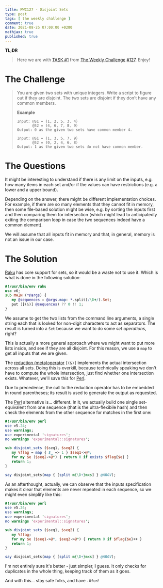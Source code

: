 ```yaml
---
title: PWC127 - Disjoint Sets
type: post
tags: [ the weekly challenge ]
comment: true
date: 2021-08-25 07:00:00 +0200
mathjax: true
published: true
---
```


**TL;DR**

> Here we are with [TASK #1][] from [The Weekly Challenge][]
> [#127][]. Enjoy!

# The Challenge

> You are given two sets with unique integers. Write a script to figure
> out if they are disjoint. The two sets are disjoint if they don’t have
> any common members.
>
> **Example**
>
>     Input: @S1 = (1, 2, 5, 3, 4)
>            @S2 = (4, 6, 7, 8, 9)
>     Output: 0 as the given two sets have common member 4.
>
>     Input: @S1 = (1, 3, 5, 7, 9)
>            @S2 = (0, 2, 4, 6, 8)
>     Output: 1 as the given two sets do not have common member.

# The Questions

It might be interesting to understand if there is any limit on the
inputs, e.g. how many items in each set and/or if the values can have
restrictions (e.g. a lower and a upper bound).

Depending on the answer, there might be different implementation
choices. For example, if there are so many elements that they cannot fit
in memory, then some file-based solution might be wise, e.g. by sorting
the inputs first and then comparing them for intersection (which might
lead to anticipatedly exiting the comparison loop in case the two
sequences indeed have a common element).

We will assume that all inputs fit in memory and that, in general,
memory is not an issue in our case.

# The Solution

[Raku][] has core support for sets, so it would be a waste not to use
it. Which is what is done in the following solution:

```raku
#!/usr/bin/env raku
use v6;
sub MAIN (*@args) {
   my @sequences = @args.map: *.split(/\D+/).Set;
   put ([(&)] @sequences) ?? 0 !! 1;
}
```

We assume to get the two lists from the command line arguments, a single
string each that is looked for non-digit characters to act as
separators. The result is turned into a `Set` because we want to do some
*set operations*, right?

This is actually a more general approach where we might want to put more
lists inside, and see if they are all disjoint. For this reason, we use
a `map` to get all inputs that we are given.

The [reduction (meta)operator][reduct] `[(&)]` implements the actual
intersection across all sets. Doing this is overkill, because
technically speaking we don't have to compute the whole intersection,
just find whether one intersection exists. Whatever, we'll save this for
[Perl][].

Due to precedence, the call to the reduction operator has to be embedded
in round parentheses; its result is used to generate the output as
requested.

The [Perl][] alternative is... different. In it, we actually build one
single set-equivalent from one sequence (that is the ultra-flexibile
hash) and then check the elements from the other sequence for matches in
the first one:

```perl
#!/usr/bin/env perl
use v5.24;
use warnings;
use experimental 'signatures';
no warnings 'experimental::signatures';

sub disjoint_sets ($seq1, $seq2) {
   my %flag = map { $_ => 1 } $seq1->@*;
   for my $e ($seq2->@*) { return 0 if exists $flag{$e} }
   return 1;
}

say disjoint_sets(map { [split m{\D+}mxs] } @ARGV);
```

As an afterthought, actually, we can observe that the inputs
specification makes it clear that elements are never repeated in each
sequence, so we might even simplify like this:

```perl
#!/usr/bin/env perl
use v5.24;
use warnings;
use experimental 'signatures';
no warnings 'experimental::signatures';

sub disjoint_sets ($seq1, $seq2) {
   my %flag;
   for my $e ($seq1->@*, $seq2->@*) { return 0 if $flag{$e}++ }
   return 1;
}

say disjoint_sets(map { [split m{\D+}mxs] } @ARGV);
```

I'm not entirely sure it's better - just simpler, I guess. It only
checks for duplicates in the whole thing, keeping track of them as it
goes.

And with this... stay safe folks, and have `-Ofun`!

[The Weekly Challenge]: https://theweeklychallenge.org/
[#127]: https://theweeklychallenge.org/blog/perl-weekly-challenge-127/
[TASK #1]: https://theweeklychallenge.org/blog/perl-weekly-challenge-127/#TASK1
[Perl]: https://www.perl.org/
[Raku]: https://raku.org/
[reduct]: https://docs.raku.org/language/operators#Reduction_metaoperators
